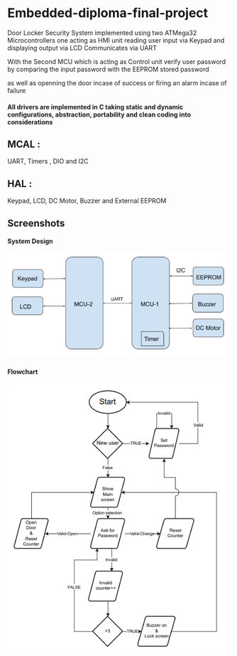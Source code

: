 
# Embedded-diploma-final-project

Door Locker Security System implemented using two ATMega32 Microcontrollers one acting as HMI unit reading user input via Keypad and displaying output via LCD
Communicates via UART 

With the
Second MCU which is acting as Control unit verify user password by comparing the input password with the EEPROM stored password

as well as openning the door incase of success or firing an alarm incase of failure


#### All drivers are implemented in C taking static and dynamic configurations, abstraction, portability and clean coding into considerations

  ## MCAL :

  UART,
  Timers ,
  DIO and
  I2C

 ## HAL :

  Keypad, LCD, DC Motor, Buzzer and External EEPROM

  
## Screenshots
#### System Design

![App Screenshot](https://github.com/MostafaAbdelkawi/Embedded-diploma-final-project/blob/main/system%20design.png?raw=true)

#### Flowchart

![App Screenshot](https://github.com/MostafaAbdelkawi/Embedded-diploma-final-project/blob/main/flowchart.png?raw=true)
